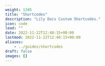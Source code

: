 ```yaml
---
weight: 1345
title: "Shortcodes"
description: "Lily Docs Custom Shortcodes."
icon: code
lead: ""
date: 2022-11-22T12:40:15+00:00
lastmod: 2022-11-22T12:40:15+00:00
aliases:
    - ../guides/shortcodes
draft: false
images: []
---
```

